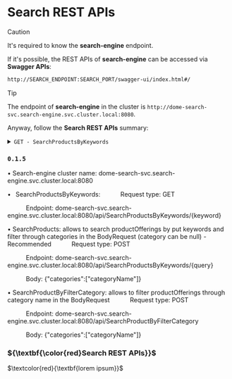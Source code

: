 # Search REST APIs


> [!CAUTION]
> It's required to know the **search-engine** endpoint.

If it's possible, the REST APIs of **search-engine** can be accessed via **Swagger APIs**:
```bash
http://SEARCH_ENDPOINT:SEARCH_PORT/swagger-ui/index.html#/
```

> [!TIP]
> The endpoint of **search-engine** in the cluster is `http://dome-search-svc.search-engine.svc.cluster.local:8080`.
 

Anyway, follow the **Search REST APIs** summary:

<details>
<summary><code>GET - SearchProductsByKeywords</code></summary>

- *Request type*: <code>GET</code>
- *Query string*: <code>{keyword}</code>
- *Endpoint*: `dome-search-svc.search-engine.svc.cluster.local:8080/api/SearchProductsByKeywords/{keyword}`
- *Response body*:
```
   [
    {
        "category": [ ... ]
    }
   ]
```
</details>










### <code>0.1.5</code>



•	Search-engine cluster name: dome-search-svc.search-engine.svc.cluster.local:8080

•	 SearchProductsByKeywords:
      Request type:   GET

      Endpoint:    dome-search-svc.search-engine.svc.cluster.local:8080/api/SearchProductsByKeywords/{keyword}


•	SearchProducts: allows to search productOfferings by put keywords and filter through categories in the BodyRequest (category can be null) - Recommended
      Request type:   POST

      Endpoint:    dome-search-svc.search-engine.svc.cluster.local:8080/api/SearchProductsByKeywords/{query}

      Body:         {"categories":["categoryName"]}


•	SearchProductByFilterCategory: allows to filter productOfferings through category name in the BodyRequest
      Request type:   POST

      Endpoint:    dome-search-svc.search-engine.svc.cluster.local:8080/api/SearchProductByFilterCategory

      Body:         {"categories":["categoryName"]}



### ${\textbf{\color{red}Search REST APIs}}$
$\textcolor{red}{\textbf{lorem ipsum}}$